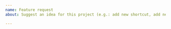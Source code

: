 ```yaml
---
name: Feature request
about: Suggest an idea for this project (e.g.: add new shortcut, add new payment processor, etc.)

---
```


<!-- ⚠️⚠️ Do Not Delete This! feature_request_template ⚠️⚠️ -->
<!-- Please read our Rules of Conduct: https://opensource.microsoft.com/codeofconduct/ -->
<!-- Please search existing issues to avoid creating duplicates. -->

<!-- Describe the feature you'd like. -->
